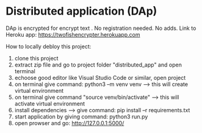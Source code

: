 # Distributed application (DAp)
DAp is encrypted for encrypt text . 
No registration needed. 
No adds.
Link to Heroku app: https://twofishencrypter.herokuapp.com

How to locally debloy this project:
1. clone this project
2. extract zip file and go to project folder "distributed_app" and open terminal
3. echoose good editor like Visual Studio Code or similar, open project 
4. on terminal give command: python3 –m venv venv
    --> this will create virtual environment
5. on terminal give command "source venv/bin/activate" 
    -->  this will activate virtual environment
6. install dependencies --> give command: pip install –r requirements.txt 
7. start application by giving command: python3 run.py
8. open prowser and go: http://127.0.0.1:5000/
